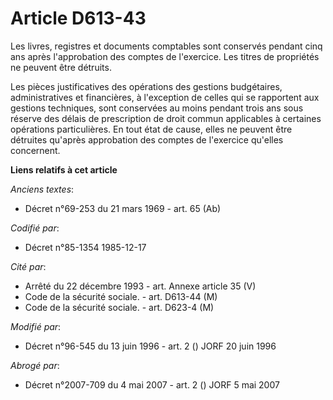 # Article D613-43

Les livres, registres et documents comptables sont conservés pendant cinq ans après l'approbation des comptes de l'exercice.
Les titres de propriétés ne peuvent être détruits.

Les pièces justificatives des opérations des gestions budgétaires, administratives et financières, à l'exception de celles
qui se rapportent aux gestions techniques, sont conservées au moins pendant trois ans sous réserve des délais de prescription
de droit commun applicables à certaines opérations particulières. En tout état de cause, elles ne peuvent être détruites
qu'après approbation des comptes de l'exercice qu'elles concernent.

**Liens relatifs à cet article**

_Anciens textes_:

  - Décret n°69-253 du 21 mars 1969 - art. 65 (Ab)

_Codifié par_:

  - Décret n°85-1354 1985-12-17

_Cité par_:

  - Arrêté du 22 décembre 1993 - art. Annexe article 35 (V)
  - Code de la sécurité sociale. - art. D613-44 (M)
  - Code de la sécurité sociale. - art. D623-4 (M)

_Modifié par_:

  - Décret n°96-545 du 13 juin 1996 - art. 2 () JORF 20 juin 1996

_Abrogé par_:

  - Décret n°2007-709 du 4 mai 2007 - art. 2 () JORF 5 mai 2007
